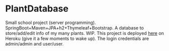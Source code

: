 # PlantDatabase
Small school project (server programming). SpringBoot+Maven+JPA+h2+Thymeleaf+Bootstrap. A database to store/add/edit info of my many plants. WIP.
This project is deployed <a href="https://houseplant-manager.herokuapp.com/login">here</a> on Heroku (give it a few moments to wake up). The login credentials are admin/admin and user/user.
